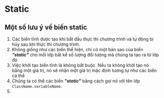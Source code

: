 # Static
## Một số lưu ý về biến static
1. Các biến tĩnh được tạo khi bắt đầu thực thi chương trình và tự động bị hủy sau khi thực thi chương trình.
2. Không giống như các biến thể hiện, chỉ có một bản sao của biến ***\"static\"*** cho mỗi lớp bất kể số lượng đối tượng mà chúng ta tạo ra từ lớp đó
3. Việc khởi tạo biến tĩnh là không bắt buộc. Nếu ta không khởi tạo nó bằng một giá trị, nó sẽ nhận một giá trị mặc định tương tự như các biến cá thể
4. Chúng ta có thể các biến ***\"static\"*** bằng cách gọi nó với tên lớp `ClassName.variableName`.
5. 